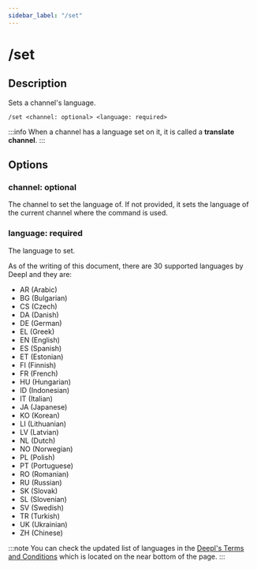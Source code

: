 ```yaml
---
sidebar_label: "/set"
---
```


# /set

## Description

Sets a channel's language.

```command
/set <channel: optional> <language: required>
```

:::info
When a channel has a language set on it, it is called a **translate channel**.
:::

## Options

### channel: optional

The channel to set the language of. If not provided, it sets the language of the current channel where the command is used.

### language: required

The language to set.

As of the writing of this document, there are 30 supported languages by Deepl and they are:

- AR (Arabic)
- BG (Bulgarian)
- CS (Czech)
- DA (Danish)
- DE (German)
- EL (Greek)
- EN (English)
- ES (Spanish)
- ET (Estonian)
- FI (Finnish)
- FR (French)
- HU (Hungarian)
- ID (Indonesian)
- IT (Italian)
- JA (Japanese)
- KO (Korean)
- LI (Lithuanian)
- LV (Latvian)
- NL (Dutch)
- NO (Norwegian)
- PL (Polish)
- PT (Portuguese)
- RO (Romanian)
- RU (Russian)
- SK (Slovak)
- SL (Slovenian)
- SV (Swedish)
- TR (Turkish)
- UK (Ukrainian)
- ZH (Chinese)

:::note
You can check the updated list of languages in the [Deepl's Terms and Conditions](https://www.deepl.com/pro-license) which is located on the near bottom of the page.
:::
